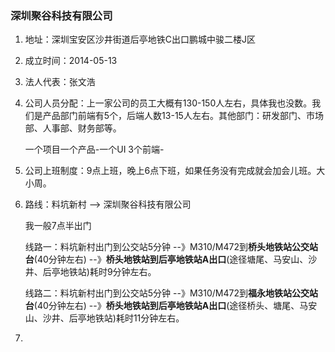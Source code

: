 ### 深圳聚谷科技有限公司

1. 地址：深圳宝安区沙井街道后亭地铁C出口鹏城中骏二楼J区

2. 成立时间：2014-05-13

3. 法人代表：张文浩

4. 公司人员分配：上一家公司的员工大概有130-150人左右，具体我也没数。我们是产品部门前端有5个，后端人数13-15人左右。其他部门：研发部门、市场部、人事部、财务部等。

   一个项目一个产品-一个UI 3个前端-

5. 公司上班制度：9点上班，晚上6点下班，如果任务没有完成就会加会儿班。大小周。

6. 路线：料坑新村 --> 深圳聚谷科技有限公司

   我一般7点半出门

   线路一：料坑新村出门到公交站5分钟 --》M310/M472到**桥头地铁站公交站台**(40分钟左右) --》**桥头地铁站到后亭地铁站A出口**(途径塘尾、马安山、沙井、后亭地铁站)耗时9分钟左右。

   线路二：料坑新村出门到公交站5分钟 --》M310/M472到**福永地铁站公交站台**(40分钟左右) --》**桥头地铁站到后亭地铁站A出口**(途径桥头、塘尾、马安山、沙井、后亭地铁站)耗时11分钟左右。

7. 

